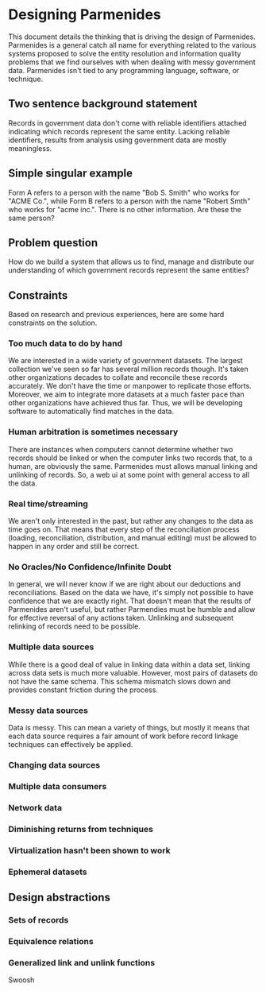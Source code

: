 # Designing Parmenides

This document details the thinking that is driving the design of
Parmenides. Parmenides is a general catch all name for everything related to the
various systems proposed to solve the entity resolution and information quality
problems that we find ourselves with when dealing with messy government
data. Parmenides isn't tied to any programming language, software, or technique.

## Two sentence background statement

Records in government data don't come with reliable identifiers attached
indicating which records represent the same entity. Lacking reliable
identifiers, results from analysis using government data are mostly meaningless. 

## Simple singular example

Form A refers to a person with the name "Bob S. Smith" who works for
"ACME Co.", while Form B refers to a person with the name "Robert Smth" who
works for "acme inc.". There is no other information. Are these the same person? 

## Problem question

How do we build a system that allows us to find, manage and distribute our
understanding of which government records represent the same entities?

## Constraints

Based on research and previous experiences, here are some hard constraints on
the solution.

### Too much data to do by hand

We are interested in a wide variety of government datasets. The largest
collection we've seen so far has several million records though. It's taken
other organizations decades to collate and reconcile these records
accurately. We don't have the time or manpower to replicate those
efforts. Moreover, we aim to integrate more datasets at a much faster pace than
other organizations have achieved thus far. Thus, we will be developing software
to automatically find matches in the data. 

### Human arbitration is sometimes necessary

There are instances when computers cannot determine whether two records should
be linked or when the computer links two records that, to a human, are obviously
the same. Parmenides must allows manual linking and unlinking of records. So, a
web ui at some point with general access to all the data. 

### Real time/streaming

We aren't only interested in the past, but rather any changes to the data as
time goes on. That means that every step of the reconciliation process (loading,
reconciliation, distribution, and manual editing) must be allowed to happen in
any order and still be correct.

### No Oracles/No Confidence/Infinite Doubt

In general, we will never know if we are right about our deductions and
reconciliations. Based on the data we have, it's simply not possible to have
confidence that we are exactly right. That doesn't mean that the results of
Parmenides aren't useful, but rather Parmendies must be humble and allow for
effective reversal of any actions taken. Unlinking and subsequent relinking of
records need to be possible.

### Multiple data sources

While there is a good deal of value in linking data within a data set, linking
across data sets is much more valuable. However, most pairs of datasets do not
have the same schema. This schema mismatch slows down and provides constant
friction during the process.

### Messy data sources

Data is messy. This can mean a variety of things, but mostly it means that each
data source requires a fair amount of work before record linkage techniques can
effectively be applied.

### Changing data sources

### Multiple data consumers

### Network data

### Diminishing returns from techniques

### Virtualization hasn't been shown to work

### Ephemeral datasets 

## Design abstractions

### Sets of records

### Equivalence relations

### Generalized link and unlink functions
Swoosh 
